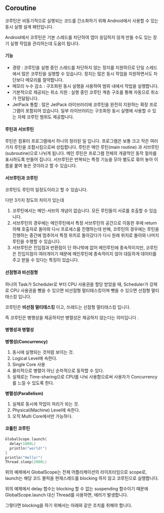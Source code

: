 ## Coroutine

코루틴은 비동기적으로 실행되는 코드를 간소화하기 위해 Android에서 사용할 수 있는 동시 실행 설계 패턴입니다.

Android에서 코루틴은 기본 스레드를 차단하여 앱이 응답하지 않게 만들 수도 있는 장기 실행 작업을 관리하는데 도움이 됩니다.



#### 기능

+ 경량 : 코루틴을 실행 중인 스레드를 차단하지 않는 정지를 지원하므로 단일 스레드에서 많은 코루틴을 실행할 수 있습니다. 정지는 많은 동시 작업을 지원하면서도 차단보다 메모리를 절약합니다.
+ 메모리 누수 감소 : 구조화된 동시 실행을 사용하여 범위 내에서 작업을 실행합니다.
+ 기본적으로 제공되는 취소 지원 : 실행 중인 코루틴 계층 구조를 통해 자동으로 취소가 전달됩니다.
+ JetPack 통합 : 많은 JetPack 라이브러리에 코루틴을 완전히 지원하는 확장 프로그램이 포함되어 있습니다. 일부 라이브러리는 구조화된 동시 실행에 사용할 수 있는 자체 코루틴 범위도 제공합니다.



#### 루틴과 서브루틴

루틴은 컴퓨터 프로그램에서 하나의 정리된 일 입니다. 프로그램은 보통 크고 작은 여러가지 루틴을 조합시킴으로써 성립합니다. 루틴은 메인 루틴(main routine) 과 서브루틴(subroutine)으로 나뉘게 됩니다. 메인 루틴은 프로그램 전체의 개괄적인 동작 절차를 표시하도록 만들어 집니다. 서브루틴은 반복되는 특정 기능을 모아 별도로 묶어 놓아 이름을 붙여 놓은 것이라고 할 수 있습니다. 



#### 서브루틴과 코루틴

코루틴도 루틴의 일정도이라고 할 수 있습니다. 

다만 3가지 정도의 차이가 있는데 

1. 코루틴에서는 메인-서브의 개념이 없습니다. 모든 루틴들이 서로를 호출할 수 있습니다.
2. 서브루틴의 경우에는 메인루틴에서 특정 서브루틴의 공간으로 이동한 후에 return 의해 호출자로 돌아와 다시 프로세스를 진행하는데 반해, 코루틴의 경우에는 루틴을 진행하는 중간에 멈추어서 특정 위치로 돌아갔다가 다시 원래 위치로 돌아와 나머지 루틴을 수행할 수 있습니다.
3. 서브루틴은 진입점과 반환점이 단 하나밖에 없어 메인루틴에 종속적이지만, 코루틴은 진입지점이 여러개이기 때문에 메인루틴에 종속적이지 않아 대등하게 데이터를 주고 받을 수 있다는 특징이 있습니다.



#### 선점형과 비선점형

하나의 Task가 Scheduler로 부터 CPU 사용권을 할당 받았을 때, Scheduler가 강제로 CPU 사용권을 뺐을 수 있으면 비선점형 멀티태스킹이며 뺏을 수 있으면 선점형 멀티태스킹 입니다.



코루틴은 **비선점 멀티태스킹** 이고, 쓰레드는 선점형 멀티태스킹 입니다.

즉 코루틴은 병행성을 제공하지만 병렬성은 제공하지 않는다는 의미입니다 .



#### 병행성과 병렬성 

**병행성(Concurrency)**

1. 동시에 실행되는 것처럼 보이는 것.
2. Logical Level에 속한다.
3. Single Core 사용
4. 물리적으로 병렬이 아닌 순차적으로 동작할 수 있다.
5. 실제로는 Time-sharing으로 CPU를 나눠 사용함으로써 사용자가 Concurrency를 느낄 수 있도록 한다.

**병렬성(Parallelism)**

1. 실제로 동시에 작업이 처리가 되는 것.
2. Physical(Machine) Level에 속한다.
3. 오직 Multi Core에서만 가능하다.



#### 코틀린 코루틴

``` kotlin
GlobalScope.launch{
  delay(1000L)
  println("world!")
}
println("Hello!")
Thread.sleep(2000L)
```



위의 예제에서 GlobalScope는 전체 어플리케이션의 라이프타임으로 scope로, launch는 해당 코드 블럭을 현재스레드를 blocking 하지 않고 코루틴으로 실행합니다.

위의 예제에서 delay 함수는 blocking 할 수 없는 suspending 함수이기 때문에 GlobalScope.launch 대신 Thread를 사용하면, 에러가 발생합니다.

그렇다면 blocking을 하기 위해서는 아래와 같은 조치를 취해야 합니다.